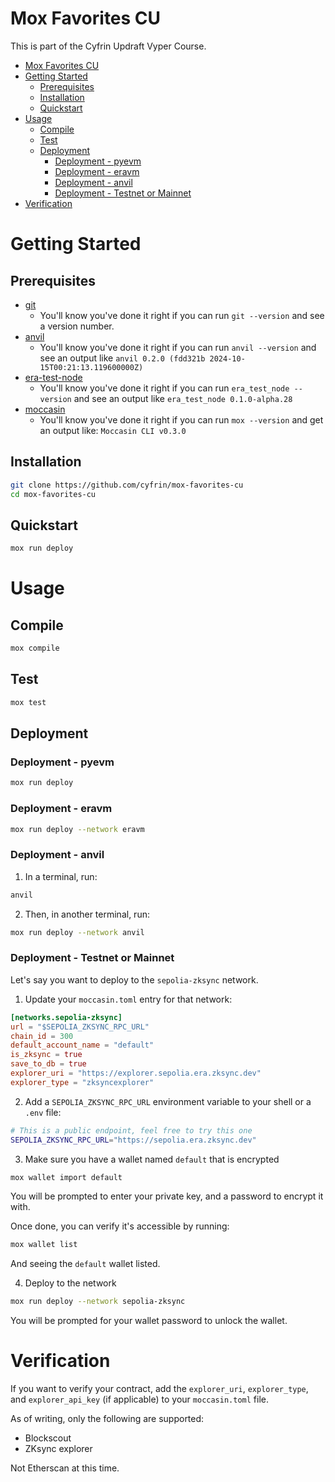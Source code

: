 # Mox Favorites CU

This is part of the Cyfrin Updraft Vyper Course. 

- [Mox Favorites CU](#mox-favorites-cu)
- [Getting Started](#getting-started)
  - [Prerequisites](#prerequisites)
  - [Installation](#installation)
  - [Quickstart](#quickstart)
- [Usage](#usage)
  - [Compile](#compile)
  - [Test](#test)
  - [Deployment](#deployment)
    - [Deployment - pyevm](#deployment---pyevm)
    - [Deployment - eravm](#deployment---eravm)
    - [Deployment - anvil](#deployment---anvil)
    - [Deployment - Testnet or Mainnet](#deployment---testnet-or-mainnet)
- [Verification](#verification)


# Getting Started

## Prerequisites

- [git](https://git-scm.com/)
  - You'll know you've done it right if you can run `git --version` and see a version number.
- [anvil](https://book.getfoundry.sh/anvil/)
  - You'll know you've done it right if you can run `anvil --version` and see an output like `anvil 0.2.0 (fdd321b 2024-10-15T00:21:13.119600000Z)`
- [era-test-node](https://github.com/matter-labs/era-test-node)
  - You'll know you've done it right if you can run `era_test_node --version` and see an output like `era_test_node 0.1.0-alpha.28`
- [moccasin](https://github.com/Cyfrin/moccasin)
  - You'll know you've done it right if you can run `mox --version` and get an output like: `Moccasin CLI v0.3.0`

## Installation

```bash
git clone https://github.com/cyfrin/mox-favorites-cu
cd mox-favorites-cu
```

## Quickstart

```bash
mox run deploy 
```

# Usage

## Compile

```bash
mox compile
```

## Test

```bash
mox test
```

## Deployment

### Deployment - pyevm

```bash
mox run deploy
```

### Deployment - eravm

```bash
mox run deploy --network eravm
```

### Deployment - anvil 

1. In a terminal, run:

```bash
anvil
```

2. Then, in another terminal, run:

```bash
mox run deploy --network anvil
```

### Deployment - Testnet or Mainnet

Let's say you want to deploy to the `sepolia-zksync` network. 

1. Update your `moccasin.toml` entry for that network:

```toml
[networks.sepolia-zksync]
url = "$SEPOLIA_ZKSYNC_RPC_URL"
chain_id = 300
default_account_name = "default"
is_zksync = true
save_to_db = true
explorer_uri = "https://explorer.sepolia.era.zksync.dev"
explorer_type = "zksyncexplorer"
```

2. Add a `SEPOLIA_ZKSYNC_RPC_URL` environment variable to your shell or a `.env` file:

```bash
# This is a public endpoint, feel free to try this one
SEPOLIA_ZKSYNC_RPC_URL="https://sepolia.era.zksync.dev"
```

3. Make sure you have a wallet named `default` that is encrypted

```bash
mox wallet import default
```

You will be prompted to enter your private key, and a password to encrypt it with.

Once done, you can verify it's accessible by running:

```bash
mox wallet list
```

And seeing the `default` wallet listed.

4. Deploy to the network

```bash
mox run deploy --network sepolia-zksync
```

You will be prompted for your wallet password to unlock the wallet.

# Verification

If you want to verify your contract, add the `explorer_uri`, `explorer_type`, and `explorer_api_key` (if applicable) to your `moccasin.toml` file.

As of writing, only the following are supported:

- Blockscout
- ZKsync explorer

Not Etherscan at this time. 